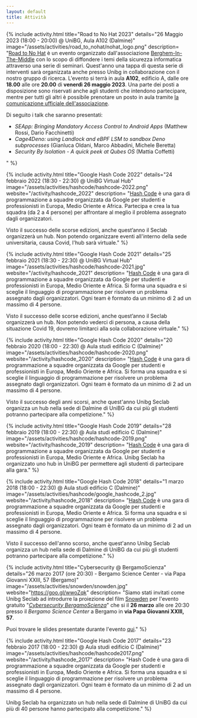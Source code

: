 ```yaml
---
layout: default
title: Attività
---
```


{% include activity.html
   title="Road to No Hat 2023"
   details="26 Maggio 2023 (18:00 - 20:00) @ UniBG, Aula A102 (Dalmine)"
   image="/assets/activities/road_to_nohat/nohat_logo.png"
   description=
"[Road to No Hat](https://www.hacklabg.net/convegni/road-to-no-hat-tappa-unibg/) è 
un evento organizzato dall'associazione [Berghem-In-The-Middle](https://www.hacklabg.net/) 
con lo scopo di diffondere i temi della sicurezza informatica attraverso una serie di seminari.
Quest'anno una tappa di questa serie di interventi sarà organizzata anche presso Unibg in 
collaborazione con il nostro gruppo di ricerca. L'evento si terrà in aula **A102**, edificio A, 
dalle ore **18.00** alle ore **20.00** di **venerdì 26 maggio 2023**. Una parte dei posti a
disposizione sono riservati anche agli studenti che intendono partecipare, mentre per tutti gli 
altri è possibile prenotare un posto in aula tramite [la comunicazione ufficiale 
dell'associazione](https://www.hacklabg.net/convegni/road-to-no-hat-tappa-unibg/).

Di seguito i talk che saranno presentati:
- *SEApp: Bringing Mandatory Access Control to Android Apps* (Matthew Rossi, Dario Facchinetti)
- *Cage4Deno: using Landlock and eBPF LSM to sandbox Deno subprocesses* (Gianluca Oldani, Marco Abbadini, Michele Beretta)
- *Security By Isolation - A quick peek at Qubes OS* (Mattia Coffetti) 

"
%}

{% include activity.html
   title="Google Hash Code 2022"
   details="24 febbraio 2022 (18:30 - 22:30) @ UniBG Virtual Hub"
   image="/assets/activities/hashcode/hashcode-2022.png"
   website="/activity/hashcode_2022"
   description=
"[Hash Code](https://codingcompetitions.withgoogle.com/hashcode) è una gara di
programmazione a squadre organizzata da Google per studenti e professionisti in
Europa, Medio Oriente e Africa.
Partecipa e crea la tua squadra (da 2 a 4 persone) per affrontare al meglio il
problema assegnato dagli organizzatori.

Visto il successo delle scorse edizioni, anche quest’anno il Seclab organizzerà
un hub. Non potendo organizzare eventi all'interno della sede universitaria,
causa Covid, l'hub sarà virtuale."
%}

{% include activity.html
   title="Google Hash Code 2021"
   details="25 febbraio 2021 (18:30 - 22:30) @ UniBG Virtual Hub"
   image="/assets/activities/hashcode/hashcode-2021.jpg"
   website="/activity/hashcode_2021"
   description=
"[Hash Code](https://codingcompetitions.withgoogle.com/hashcode) è una gara di
programmazione a squadre organizzata da Google per studenti e professionisti in
Europa, Medio Oriente e Africa. Si forma una squadra e si sceglie il linguaggio
di programmazione per risolvere un problema assegnato dagli organizzatori. Ogni
team è formato da un minimo di 2 ad un massimo di 4 persone.

Visto il successo delle scorse edizioni, anche quest’anno il Seclab organizzerà
un hub. Non potendo vederci di persona, a causa della situazione Covid 19,
dovremo limitarci alla sola collaborazione virtuale."
%}

{% include activity.html
   title="Google Hash Code 2020"
   details="20 febbraio 2020 (18:00 - 22:30) @ Aula studi edificio C (Dalmine)"
   image="/assets/activities/hashcode/hashcode-2020.png"
   website="/activity/hashcode_2020"
   description=
"[Hash Code](https://codingcompetitions.withgoogle.com/hashcode) è una gara di
programmazione a squadre organizzata da Google per studenti e professionisti in
Europa, Medio Oriente e Africa. Si forma una squadra e si sceglie il linguaggio
di programmazione per risolvere un problema assegnato dagli organizzatori. Ogni
team è formato da un minimo di 2 ad un massimo di 4 persone.

Visto il successo degli anni scorsi, anche quest'anno Unibg Seclab organizza un
hub nella sede di Dalmine di UniBG da cui più gli studenti potranno partecipare
alla competizione."
%}

{% include activity.html
   title="Google Hash Code 2019"
   details="28 febbraio 2019 (18:00 - 22:30) @ Aula studi edificio C (Dalmine)"
   image="/assets/activities/hashcode/hashcode-2019.png"
   website="/activity/hashcode_2019"
   description=
"[Hash Code](https://codingcompetitions.withgoogle.com/hashcode) è una gara di
programmazione a squadre organizzata da Google per studenti e professionisti in
Europa, Medio Oriente e Africa. Unibg Seclab ha organizzato uno hub in UniBG
per permettere agli studenti di partecipare alla gara."
%}

{% include activity.html
   title="Google Hash Code 2018"
   details="1 marzo 2018 (18:00 - 22:30) @ Aula studi edificio C (Dalmine)"
   image="/assets/activities/hashcode/google_hashcode_2.jpg"
   website="/activity/hashcode_2018"
   description=
"[Hash Code](https://hashcode.withgoogle.com) è una gara di programmazione a
squadre organizzata da Google per studenti e professionisti in Europa, Medio
Oriente e Africa. Si forma una squadra e si sceglie il linguaggio di
programmazione per risolvere un problema assegnato dagli organizzatori. Ogni
team è formato da un minimo di 2 ad un massimo di 4 persone.

Visto il successo dell'anno scorso, anche quest'anno Unibg Seclab organizza un
hub nella sede di Dalmine di UniBG da cui più gli studenti potranno partecipare
alla competizione."
%}

{% include activity.html
   title="Cybersecurity @ BergamoScienza"
   details="26 marzo 2017 (ore 20:30) - Bergamo Science Center - via Papa Giovanni XXIII, 57 (Bergamo)"
   image="/assets/activities/snowden/snowden.jpg"
   website="https://goo.gl/wwoZqk"
   description=
"Siamo stati invitati come Unibg Seclab ad introdurre la proiezione del film
[Snowden](http://www.imdb.com/title/tt3774114/) per l'evento gratuito
\"[*Cybersecurity BergamoScienza*](https://goo.gl/wwoZqk)\" che si il **26 marzo**
alle ore 20:30 presso il *Bergamo Science Center* a Bergamo in **via Papa
Giovanni XXIII, 57**.

Puoi trovare le slides presentate durante l'evento
[qui]( https://speakerdeck.com/seclab/cybersecurity-at-bergamoscienza)."
%}

{% include activity.html
   title="Google Hash Code 2017"
   details="23 febbraio 2017 (18:00 - 22:30) @ Aula studi edificio C (Dalmine)"
   image="/assets/activities/hashcode/hashcode2017.png"
   website="/activity/hashcode_2017"
   description=
"Hash Code è una gara di programmazione a squadre organizzata da Google per
studenti e professionisti in Europa, Medio Oriente e Africa. Si forma una
squadra e si sceglie il linguaggio di programmazione per risolvere un problema
assegnato dagli organizzatori. Ogni team è formato da un minimo di 2 ad un
massimo di 4 persone.

Unibg Seclab ha organizzato un hub nella sede di Dalmine di UniBG da cui più di
40 persone hanno partecipato alla competizione."
%}
